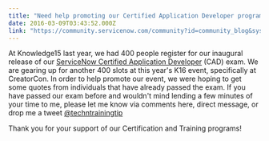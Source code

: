```yaml
---
title: "Need help promoting our Certified Application Developer program"
date: 2016-03-09T03:43:52.000Z
link: "https://community.servicenow.com/community?id=community_blog&sys_id=c38c6ae1dbd0dbc01dcaf3231f961903"
---
```

<p>At Knowledge15 last year, we had 400 people register for our inaugural release of our <a title="w.servicenow.com/services/training-and-certification/certified-application-developer.html" href="http://www.servicenow.com/services/training-and-certification/certified-application-developer.html">ServiceNow Certified Application Developer</a> (CAD) exam. We are gearing up for another 400 slots at this year's K16 event, specifically at CreatorCon. In order to help promote our event, we were hoping to get some quotes from individuals that have already passed the exam. If you have passed our exam before and wouldn't mind lending a few minutes of your time to me, please let me know via comments here, direct message, or drop me a tweet <a title="witter.com/techtrainingtip" href="https://twitter.com/techtrainingtip">@techntrainingtip</a></p><p></p><p>Thank you for your support of our Certification and Training programs!</p>